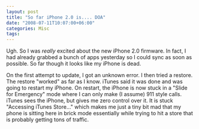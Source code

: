 ```yaml
---
layout: post
title: "So far iPhone 2.0 is.... DOA"
date: "2008-07-11T10:07:00+06:00"
categories: Misc 
tags: 
---
```


Ugh. So I was <i>really</i> excited about the new iPhone 2.0 firmware. In fact, I had already grabbed a bunch of apps yesterday so I could sync as soon as possible. So far though it looks like my iPhone is dead.

On the first attempt to update, I got an unknown error. I then tried a restore. The restore "worked" as far as I know. iTunes said it was done and was going to restart my iPhone. On restart, the iPhone is now stuck in a "Slide for Emergency" mode where I can only make (I assume) 911 style calls. iTunes sees the iPhone, but gives me zero control over it. It is stuck "Accessing iTunes Store..." which makes me just a tiny bit mad that my phone is sitting here in brick mode essentially while trying to hit a store that is probably getting tons of traffic.